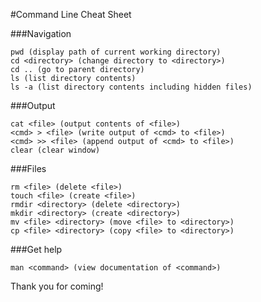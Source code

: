 #Command Line Cheat Sheet

###Navigation

    pwd (display path of current working directory)
    cd <directory> (change directory to <directory>)
    cd .. (go to parent directory)
    ls (list directory contents)
    ls -a (list directory contents including hidden files)
    
###Output

    cat <file> (output contents of <file>)
    <cmd> > <file> (write output of <cmd> to <file>)
    <cmd> >> <file> (append output of <cmd> to <file>)
    clear (clear window)

###Files

    rm <file> (delete <file>)
    touch <file> (create <file>)
    rmdir <directory> (delete <directory>)
    mkdir <directory> (create <directory>)
    mv <file> <directory> (move <file> to <directory>)
    cp <file> <directory> (copy <file> to <directory>)
    
###Get help

    man <command> (view documentation of <command>)

    
Thank you for coming!
